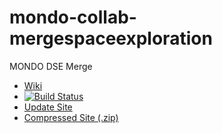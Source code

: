 # mondo-collab-mergespaceexploration
MONDO DSE Merge

 * [Wiki](https://github.com/FTSRG/mondo-collab-mergespaceexploration/wiki)
 * [![Build Status](https://build.incquerylabs.com//jenkins/job/MONDO-DSE-Merge/badge/icon)](https://build.inf.mit.bme.hu/jenkins/job/MONDO-DSE-Merge)
 * [Update Site](https://build.incquerylabs.com//jenkins/view/All/job/MONDO-DSE-Merge/lastSuccessfulBuild/artifact/releng/org.eclipse.viatra.dse.merge.update/target/repository/)
 * [Compressed Site (.zip)](https://build.inf.mit.bme.hu/jenkins/view/All/job/MONDO-DSE-Merge/lastSuccessfulBuild/artifact/releng/org.eclipse.viatra.dse.merge.update/target/org.eclipse.viatra.dse.merge.update-1.0.0-SNAPSHOT.zip)
